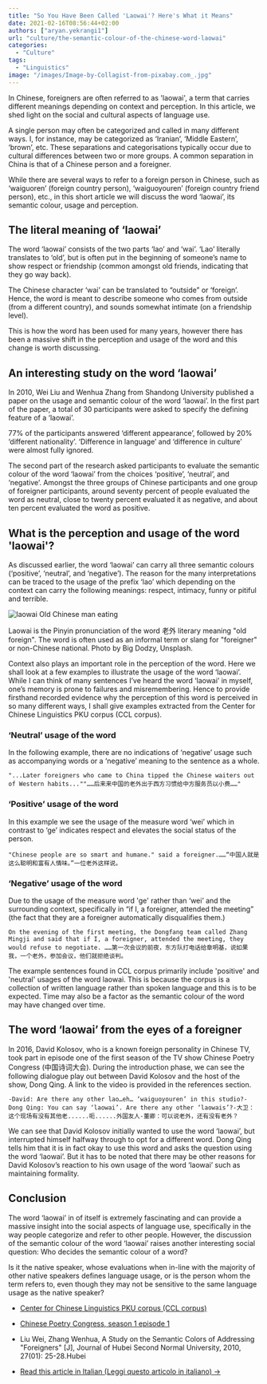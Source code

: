 ```yaml
---
title: "So You Have Been Called 'Laowai'? Here's What it Means"
date: 2021-02-16T08:56:44+02:00
authors: ["aryan.yekrangi1"]
url: "culture/the-semantic-colour-of-the-chinese-word-laowai"
categories:
  - "Culture"
tags:
  - "Linguistics"
image: "/images/Image-by-Collagist-from-pixabay.com_.jpg"
---
```


In Chinese, foreigners are often referred to as 'laowai', a term that carries different meanings depending on context and perception. In this article, we shed light on the social and cultural aspects of language use.

A single person may often be categorized and called in many different ways. I, for instance, may be categorized as ‘Iranian’, ‘Middle Eastern’, ‘brown’, etc. These separations and categorisations typically occur due to cultural differences between two or more groups. A common separation in China is that of a Chinese person and a foreigner.

While there are several ways to refer to a foreign person in Chinese, such as ‘waiguoren’ (foreign country person), ‘waiguoyouren’ (foreign country friend person), etc., in this short article we will discuss the word ‘laowai’, its semantic colour, usage and perception.

## **The literal meaning of ‘laowai’**

The word ‘laowai’ consists of the two parts ‘lao’ and ‘wai’. ‘Lao’ literally translates to ‘old’, but is often put in the beginning of someone’s name to show respect or friendship (common amongst old friends, indicating that they go way back).

The Chinese character ‘wai’ can be translated to “outside” or ‘foreign’. Hence, the word is meant to describe someone who comes from outside (from a different country), and sounds somewhat intimate (on a friendship level).

This is how the word has been used for many years, however there has been a massive shift in the perception and usage of the word and this change is worth discussing.

## **An interesting study on the word ‘laowai’**

In 2010, Wei Liu and Wenhua Zhang from Shandong University published a paper on the usage and semantic colour of the word ‘laowai’. In the first part of the paper, a total of 30 participants were asked to specify the defining feature of a ‘laowai’.

77% of the participants answered ‘different appearance’, followed by 20% ‘different nationality’. ‘Difference in language’ and ‘difference in culture’ were almost fully ignored.

The second part of the research asked participants to evaluate the semantic colour of the word ‘laowai’ from the choices ‘positive’, ‘neutral’, and ‘negative’. Amongst the three groups of Chinese participants and one group of foreigner participants, around seventy percent of people evaluated the word as neutral, close to twenty percent evaluated it as negative, and about ten percent evaluated the word as positive.

## **What is the perception and usage of the word 'laowai'?**

As discussed earlier, the word ‘laowai’ can carry all three semantic colours (‘positive’, ‘neutral’, and ‘negative’). The reason for the many interpretations can be traced to the usage of the prefix ‘lao’ which depending on the context can carry the following meanings: respect, intimacy, funny or pitiful and terrible.

![laowai Old Chinese man eating ](/images/big-dodzy-TEClibhueso-unsplash-copy-1024x683.jpg)

Laowai is the Pinyin pronunciation of the word 老外 literary meaning "old foreign". The word is often used as an informal term or slang for "foreigner" or non-Chinese national. Photo by Big Dodzy, Unsplash.


Context also plays an important role in the perception of the word. Here we shall look at a few examples to illustrate the usage of the word ‘laowai’. While I can think of many sentences I’ve heard the word ‘laowai’ in myself, one’s memory is prone to failures and misremembering. Hence to provide firsthand recorded evidence why the perception of this word is perceived in so many different ways, I shall give examples extracted from the Center for Chinese Linguistics PKU corpus (CCL corpus).

### **‘Neutral’ usage of the word** 

In the following example, there are no indications of ‘negative’ usage such as accompanying words or a ‘negative’ meaning to the sentence as a whole.

```
"...Later foreigners who came to China tipped the Chinese waiters out of Western habits...""……后来来中国的老外出于西方习惯给中方服务员以小费……"
```

### **‘Positive’ usage of the word** 

In this example we see the usage of the measure word ‘wei’ which in contrast to ‘ge’ indicates respect and elevates the social status of the person.

```
"Chinese people are so smart and humane." said a foreigner.……“中国人就是这么聪明和富有人情味。”一位老外这样说。
```

### **‘Negative’ usage of the word** 

Due to the usage of the measure word 'ge' rather than ‘wei’ and the surrounding context, specifically in “if I, a foreigner, attended the meeting” (the fact that they are a foreigner automatically disqualifies them.)

```
On the evening of the first meeting, the Dongfang team called Zhang Mingji and said that if I, a foreigner, attended the meeting, they would refuse to negotiate. ……第一次会议的前夜，东方队打电话给章明基，说如果我，一个老外，参加会议，他们就拒绝谈判。
```

The example sentences found in CCL corpus primarily include 'positive' and 'neutral' usages of the word laowai. This is because the corpus is a collection of written language rather than spoken language and this is to be expected. Time may also be a factor as the semantic colour of the word may have changed over time.

## **The word ‘laowai’ from the eyes of a foreigner**

In 2016, David Kolosov, who is a known foreign personality in Chinese TV, took part in episode one of the first season of the TV show Chinese Poetry Congress (中国诗词大会). During the introduction phase, we can see the following dialogue play out between David Kolosov and the host of the show, Dong Qing. A link to the video is provided in the references section.

```
-David: Are there any other lao…eh… ‘waiguoyouren’ in this studio?-Dong Qing: You can say ‘laowai’. Are there any other ‘laowais’?-大卫：这个现场有没有其他老......呃......外国友人-董卿：可以说老外，还有没有老外？
```

We can see that David Kolosov initially wanted to use the word ‘laowai’, but interrupted himself halfway through to opt for a different word. Dong Qing tells him that it is in fact okay to use this word and asks the question using the word ‘laowai’. But it has to be noted that there may be other reasons for David Kolosov’s reaction to his own usage of the word ‘laowai’ such as maintaining formality.

## **Conclusion**

The word ‘laowai’ in of itself is extremely fascinating and can provide a massive insight into the social aspects of language use, specifically in the way people categorize and refer to other people. However, the discussion of the semantic colour of the word ‘laowai’ raises another interesting social question: Who decides the semantic colour of a word?

Is it the native speaker, whose evaluations when in-line with the majority of other native speakers defines language usage, or is the person whom the term refers to, even though they may not be sensitive to the same language usage as the native speaker?

- [Center for Chinese Linguistics PKU corpus (CCL corpus)](http://ccl.pku.edu.cn:8080/ccl_corpus/)

- [Chinese Poetry Congress, season 1 episode 1](https://youtu.be/c45kKclJNow?t=1526)

- Liu Wei, Zhang Wenhua, A Study on the Semantic Colors of Addressing "Foreigners" \[J\], Journal of Hubei Second Normal University, 2010, 27(01): 25-28.Hubei

- [Read this article in Italian (Leggi questo articolo in italiano) →](https://un-aligned.org/wp-content/uploads/2021/02/Italian_-Il-colore-semantico-della-parola-cinese-22laowai22-e-affascinanti-considerazioni-al-riguardo.pdf)
